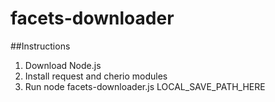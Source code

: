 facets-downloader
=========

##Instructions

1. Download Node.js
2. Install request and cherio modules
2. Run 	node facets-downloader.js LOCAL_SAVE_PATH_HERE


	

